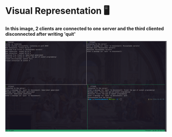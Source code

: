 # Visual Representation 🖥️

**In this image, 2 clients are connected to one server and the third cliented disconnected after writing 'quit'**

![Project Screenshot](images/VisualRep.png)
